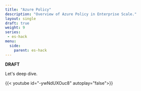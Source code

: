 ```yaml
---
title: "Azure Policy"
description: "Overview of Azure Policy in Enterprise Scale."
layout: single
draft: true
weight: 9
series:
 - es-hack
menu:
  side:
    parent: es-hack
---
```


**DRAFT**

Let's deep dive.

{{< youtube id="-ywNdUXOuc8" autoplay="false">}}
